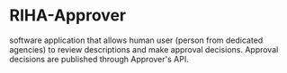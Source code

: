 # RIHA-Approver
software application that allows human user (person from dedicated agencies) to review descriptions and make approval decisions. Approval decisions are published through Approver's API.
